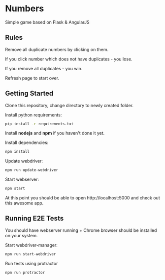 # Numbers
Simple game based on Flask & AngularJS

## Rules
Remove all duplicate numbers by clicking on them.

If you click number which does not have duplicates - you lose.

If you remove all duplicates - you win.

Refresh page to start over.

## Getting Started
Clone this repository, change directory to newly created folder.

Install python requirements:
```bash
pip install -r requirements.txt
```
Install **nodejs** and **npm** if you haven't done it yet.

Install dependencies:
```bash
npm install
```
Update webdriver:
```bash
npm run update-webdriver
```
Start webserver:
```bash
npm start
```
At this point you should be able to open http://localhost:5000 and check out this awesome app.

## Running E2E Tests
You should have webserver running + Chrome browser should be installed on your system.

Start webdriver-manager:
```bash
npm run start-webdriver
```

Run tests using protractor
```bash
npm run protractor
```
